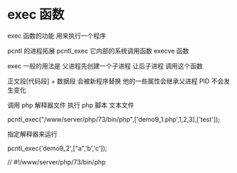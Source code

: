 # exec 函数
exec 函数的功能 用来执行一个程序

pcntl 的进程拓展 pcntl_exec 它内部的系统调用函数 execve 函数

exec 一般的用法是 父进程先创建一个子进程 让后子进程 调用这个函数

正文段[代码段] + 数据段 会被新程序替换 他的一些属性会继承父进程 PID 不会发生变化

调用 php 解释器文件 执行 php 脚本 文本文件

pcntl_exec("/www/server/php/73/bin/php",['demo9_1.php',1,2,3],['test']);

指定解释器来运行

pcntl_exec('demo9_2',["a",'b','c']);

// #!/www/server/php/73/bin/php